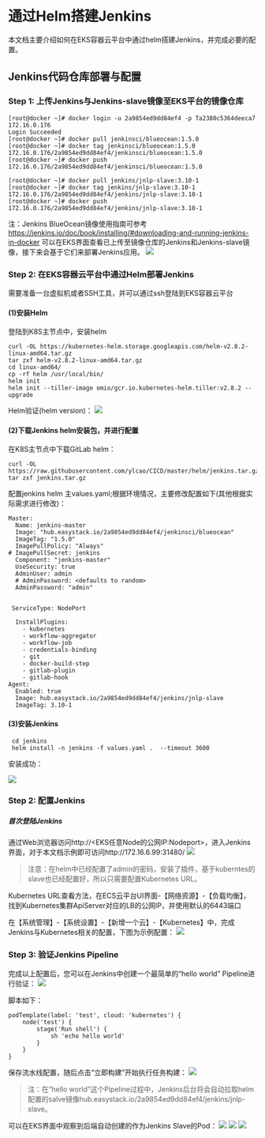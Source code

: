 # 通过Helm搭建Jenkins
本文档主要介绍如何在EKS容器云平台中通过helm搭建Jenkins，并完成必要的配置。
## Jenkins代码仓库部署与配置
### Step 1: 上传Jenkins与Jenkins-slave镜像至EKS平台的镜像仓库   
  
```
[root@docker ~]# docker login -u 2a9854ed9dd84ef4 -p Ta2380c5364deeca7 172.16.0.176
Login Succeeded
[root@docker ~]# docker pull jenkinsci/blueocean:1.5.0
[root@docker ~]# docker tag jenkinsci/blueocean:1.5.0  172.16.0.176/2a9854ed9dd84ef4/jenkinsci/blueocean:1.5.0
[root@docker ~]# docker push 172.16.0.176/2a9854ed9dd84ef4/jenkinsci/blueocean:1.5.0

[root@docker ~]# docker pull jenkins/jnlp-slave:3.10-1
[root@docker ~]# docker tag jenkins/jnlp-slave:3.10-1 172.16.0.176/2a9854ed9dd84ef4/jenkins/jnlp-slave:3.10-1
[root@docker ~]# docker push  172.16.0.176/2a9854ed9dd84ef4/jenkins/jnlp-slave:3.10-1
```
注：Jenkins BlueOcean镜像使用指南可参考 https://jenkins.io/doc/book/installing/#downloading-and-running-jenkins-in-docker
可以在EKS界面查看已上传至镜像仓库的Jenkins和Jenkins-slave镜像，接下来会基于它们来部署Jenkins应用。
![](https://github.com/ylcao/CICD/blob/master/Images/jenkins-image.png?raw=true)

### Step 2: 在EKS容器云平台中通过Helm部署Jenkins
需要准备一台虚拟机或者SSH工具，并可以通过ssh登陆到EKS容器云平台
#### (1)安装Helm
登陆到K8S主节点中，安装helm

```
curl -OL https://kubernetes-helm.storage.googleapis.com/helm-v2.8.2-linux-amd64.tar.gz
tar zxf helm-v2.8.2-linux-amd64.tar.gz
cd linux-amd64/
cp -rf helm /usr/local/bin/
helm init
helm init --tiller-image omio/gcr.io.kubernetes-helm.tiller:v2.8.2 --upgrade

```
Helm验证(helm version)：
![](https://github.com/ylcao/CICD/blob/master/Images/helm-check.png?raw=true)

#### (2)下载Jenkins helm安装包，并进行配置

在K8S主节点中下载GitLab helm：
```
curl -OL https://raw.githubusercontent.com/ylcao/CICD/master/helm/jenkins.tar.gz
tar zxf jenkins.tar.gz
```
配置jenkins helm 主values.yaml;根据环境情况，主要修改配置如下(其他根据实际需求进行修改)：


```
Master:
  Name: jenkins-master
  Image: "hub.easystack.io/2a9854ed9dd84ef4/jenkinsci/blueocean"
  ImageTag: "1.5.0"
  ImagePullPolicy: "Always"
# ImagePullSecret: jenkins
  Component: "jenkins-master"
  UseSecurity: true
  AdminUser: admin
  # AdminPassword: <defaults to random>
  AdminPassword: "admin"
  
  
 ServiceType: NodePort

  InstallPlugins:
    - kubernetes
    - workflow-aggregator
    - workflow-job
    - credentials-binding
    - git
    - docker-build-step
    - gitlab-plugin
    - gitlab-hook
Agent:
  Enabled: true
  Image: hub.easystack.io/2a9854ed9dd84ef4/jenkins/jnlp-slave
  ImageTag: 3.10-1

```
#### (3)安装Jenkins


```
 cd jenkins
 helm install -n jenkins -f values.yaml .  --timeout 3600
```
安装成功：

![](https://github.com/ylcao/CICD/blob/master/Images/jenkins-installed.png?raw=true)

### Step 2: 配置Jenkins
##### 首次登陆Jenkins
通过Web浏览器访问http://<EKS任意Node的公网IP:Nodeport>，进入Jenkins界面，对于本文档示例即可访问http://172.16.6.99:31480/
![](https://github.com/ylcao/CICD/blob/master/Images/jenkins-login.png?raw=true)

> 注意：在helm中已经配置了admin的密码，安装了插件，基于kuberntes的slave也已经配置好，所以只需要配置Kubernetes URL。

Kubernetes URL查看方法，在ECS云平台UI界面-【网络资源】-【负载均衡】，找到Kubernetes集群ApiServer对应的LB的公网IP，并使用默认的6443端口

在【系统管理】-【系统设置】-【新增一个云】-【Kubernetes】中，完成Jenkins与Kubernetes相关的配置，下图为示例配置：
![](https://github.com/ylcao/CICD/blob/master/Images/jenkins-kuberntes.png?raw=true)
### Step 3: 验证Jenkins Pipeline

完成以上配置后，您可以在Jenkins中创建一个最简单的“hello world” Pipeline进行验证： 
![](https://github.com/ylcao/CICD/blob/master/Images/jenkins-pipeline.png?raw=true)

脚本如下：

```
podTemplate(label: 'test', cloud: 'kubernetes') {
    node('test') {
        stage('Run shell') {
            sh 'echo hello world'
        }
    }
}
```
保存流水线配置，随后点击“立即构建”开始执行任务构建：
![](https://github.com/ylcao/CICD/blob/master/Images/jenkins-build.png?raw=true)
> 注：在“hello world”这个Pipeline过程中，Jenkins后台将会自动拉取helm配置的salve镜像hub.easystack.io/2a9854ed9dd84ef4/jenkins/jnlp-slave。

可以在EKS界面中观察到后端自动创建的作为Jenkins Slave的Pod：
![](https://github.com/ylcao/CICD/blob/master/Images/jenkins-slave.png?raw=true)
![](https://github.com/ylcao/CICD/blob/master/Images/jenkins-eks-slave.png?raw=true)
![](https://github.com/ylcao/CICD/blob/master/Images/jenkins-output.png?raw=true)
